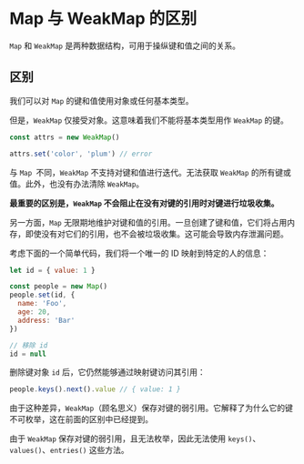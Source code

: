 # Map 与 WeakMap 的区别

`Map` 和 `WeakMap` 是两种数据结构，可用于操纵键和值之间的关系。

## 区别

我们可以对 `Map` 的键和值使用对象或任何基本类型。

但是，`WeakMap` 仅接受对象。这意味着我们不能将基本类型用作 `WeakMap` 的键。

```js
const attrs = new WeakMap()

attrs.set('color', 'plum') // error
```

与 `Map `不同，`WeakMap` 不支持对键和值进行迭代。无法获取 `WeakMap` 的所有键或值。此外，也没有办法清除 `WeakMap`。

**最重要的区别是，`WeakMap` 不会阻止在没有对键的引用时对键进行垃圾收集。**

另一方面，`Map` 无限期地维护对键和值的引用。一旦创建了键和值，它们将占用内存，即使没有对它们的引用，也不会被垃圾收集。这可能会导致内存泄漏问题。

考虑下面的一个简单代码，我们将一个唯一的 ID 映射到特定的人的信息：

```js
let id = { value: 1 }

const people = new Map()
people.set(id, {
  name: 'Foo',
  age: 20,
  address: 'Bar'
})

// 移除 id
id = null
```

删除键对象 `id` 后，它仍然能够通过映射键访问其引用：

```js
people.keys().next().value // { value: 1 }
```

由于这种差异，`WeakMap`（顾名思义）保存对键的弱引用。它解释了为什么它的键不可枚举，这在前面的区别中已经提到。

由于 `WeakMap` 保存对键的弱引用，且无法枚举，因此无法使用 `keys()`、`values()`、`entries()` 这些方法。
